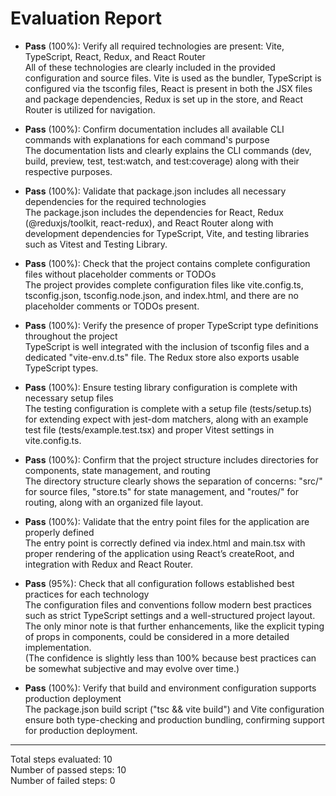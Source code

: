 # Evaluation Report

- **Pass** (100%): Verify all required technologies are present: Vite, TypeScript, React, Redux, and React Router  
  All of these technologies are clearly included in the provided configuration and source files. Vite is used as the bundler, TypeScript is configured via the tsconfig files, React is present in both the JSX files and package dependencies, Redux is set up in the store, and React Router is utilized for navigation.

- **Pass** (100%): Confirm documentation includes all available CLI commands with explanations for each command's purpose  
  The documentation lists and clearly explains the CLI commands (dev, build, preview, test, test:watch, and test:coverage) along with their respective purposes.

- **Pass** (100%): Validate that package.json includes all necessary dependencies for the required technologies  
  The package.json includes the dependencies for React, Redux (@reduxjs/toolkit, react-redux), and React Router along with development dependencies for TypeScript, Vite, and testing libraries such as Vitest and Testing Library.

- **Pass** (100%): Check that the project contains complete configuration files without placeholder comments or TODOs  
  The project provides complete configuration files like vite.config.ts, tsconfig.json, tsconfig.node.json, and index.html, and there are no placeholder comments or TODOs present.

- **Pass** (100%): Verify the presence of proper TypeScript type definitions throughout the project  
  TypeScript is well integrated with the inclusion of tsconfig files and a dedicated "vite-env.d.ts" file. The Redux store also exports usable TypeScript types.

- **Pass** (100%): Ensure testing library configuration is complete with necessary setup files  
  The testing configuration is complete with a setup file (tests/setup.ts) for extending expect with jest-dom matchers, along with an example test file (tests/example.test.tsx) and proper Vitest settings in vite.config.ts.

- **Pass** (100%): Confirm that the project structure includes directories for components, state management, and routing  
  The directory structure clearly shows the separation of concerns: "src/" for source files, "store.ts" for state management, and "routes/" for routing, along with an organized file layout.

- **Pass** (100%): Validate that the entry point files for the application are properly defined  
  The entry point is correctly defined via index.html and main.tsx with proper rendering of the application using React’s createRoot, and integration with Redux and React Router.

- **Pass** (95%): Check that all configuration follows established best practices for each technology  
  The configuration files and conventions follow modern best practices such as strict TypeScript settings and a well-structured project layout. The only minor note is that further enhancements, like the explicit typing of props in components, could be considered in a more detailed implementation.  
  (The confidence is slightly less than 100% because best practices can be somewhat subjective and may evolve over time.)

- **Pass** (100%): Verify that build and environment configuration supports production deployment  
  The package.json build script ("tsc && vite build") and Vite configuration ensure both type-checking and production bundling, confirming support for production deployment.

---

Total steps evaluated: 10  
Number of passed steps: 10  
Number of failed steps: 0